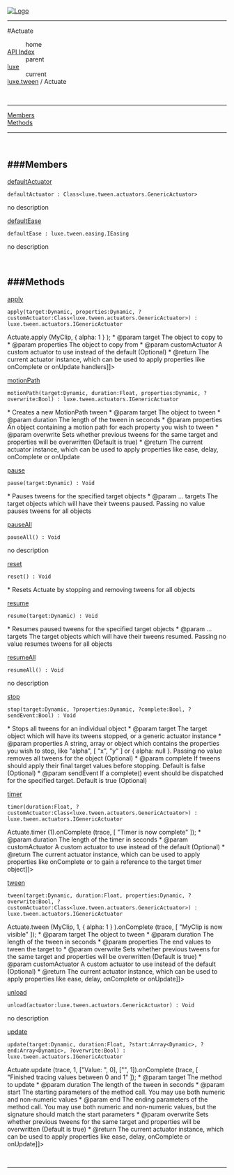 
[![Logo](../../../images/logo.png)](../../../index.html)

---

#Actuate


&emsp;&emsp;&emsp;home   
[API Index](../../../api/index.html#luxe.tween)   
&emsp;&emsp;&emsp;parent    
[luxe](../)     
&emsp;&emsp;&emsp;current    
[luxe.tween](./) / Actuate

<br/>

---


[Members](#Members)   
[Methods](#Methods)   


---

&nbsp;   

<a class="lift" name="Members" ></a>
###Members   
---
<a class="lift" name="defaultActuator" href="#defaultActuator">defaultActuator</a>



`defaultActuator : Class<luxe.tween.actuators.GenericActuator>`

<span class="small_desc_flat"> no description </span>   

<a class="lift" name="defaultEase" href="#defaultEase">defaultEase</a>



`defaultEase : luxe.tween.easing.IEasing`

<span class="small_desc_flat"> no description </span>   

&nbsp;   

<a class="lift" name="Methods" ></a>
###Methods   
---
<a class="lift" name="apply" href="#apply">apply</a>



`apply(target:Dynamic, properties:Dynamic, ?customActuator:Class<luxe.tween.actuators.GenericActuator>) : luxe.tween.actuators.IGenericActuator`

<span class="small_desc_flat"> <![CDATA[* Copies properties from one object to another. Conflicting tweens are stopped automatically
     * @example     <code>Actuate.apply (MyClip, { alpha: 1 } );</code>
     * @param   target      The object to copy to
     * @param   properties      The object to copy from
     * @param   customActuator      A custom actuator to use instead of the default (Optional)
     * @return      The current actuator instance, which can be used to apply properties like onComplete or onUpdate handlers]]> </span>   

<a class="lift" name="motionPath" href="#motionPath">motionPath</a>



`motionPath(target:Dynamic, duration:Float, properties:Dynamic, ?overwrite:Bool) : luxe.tween.actuators.IGenericActuator`

<span class="small_desc_flat"> * Creates a new MotionPath tween
     * @param   target      The object to tween
     * @param   duration        The length of the tween in seconds
     * @param   properties      An object containing a motion path for each property you wish to tween
     * @param   overwrite       Sets whether previous tweens for the same target and properties will be overwritten (Default is true)
     * @return      The current actuator instance, which can be used to apply properties like ease, delay, onComplete or onUpdate </span>   

<a class="lift" name="pause" href="#pause">pause</a>



`pause(target:Dynamic) : Void`

<span class="small_desc_flat"> * Pauses tweens for the specified target objects
     * @param   ... targets     The target objects which will have their tweens paused. Passing no value pauses tweens for all objects </span>   

<a class="lift" name="pauseAll" href="#pauseAll">pauseAll</a>



`pauseAll() : Void`

<span class="small_desc_flat"> no description </span>   

<a class="lift" name="reset" href="#reset">reset</a>



`reset() : Void`

<span class="small_desc_flat"> * Resets Actuate by stopping and removing tweens for all objects </span>   

<a class="lift" name="resume" href="#resume">resume</a>



`resume(target:Dynamic) : Void`

<span class="small_desc_flat"> * Resumes paused tweens for the specified target objects
     * @param   ... targets     The target objects which will have their tweens resumed. Passing no value resumes tweens for all objects </span>   

<a class="lift" name="resumeAll" href="#resumeAll">resumeAll</a>



`resumeAll() : Void`

<span class="small_desc_flat"> no description </span>   

<a class="lift" name="stop" href="#stop">stop</a>



`stop(target:Dynamic, ?properties:Dynamic, ?complete:Bool, ?sendEvent:Bool) : Void`

<span class="small_desc_flat"> * Stops all tweens for an individual object
     * @param   target      The target object which will have its tweens stopped, or a generic actuator instance
     * @param   properties      A string, array or object which contains the properties you wish to stop, like "alpha", [ "x", "y" ] or { alpha: null }. Passing no value removes all tweens for the object (Optional)
     * @param   complete        If tweens should apply their final target values before stopping. Default is false (Optional) 
     * @param   sendEvent   If a complete() event should be dispatched for the specified target. Default is true (Optional) </span>   

<a class="lift" name="timer" href="#timer">timer</a>



`timer(duration:Float, ?customActuator:Class<luxe.tween.actuators.GenericActuator>) : luxe.tween.actuators.IGenericActuator`

<span class="small_desc_flat"> <![CDATA[* Creates a tween-based timer, which is useful for synchronizing function calls with other animations
     * @example     <code>Actuate.timer (1).onComplete (trace, [ "Timer is now complete" ]);</code>
     * @param   duration        The length of the timer in seconds
     * @param   customActuator      A custom actuator to use instead of the default (Optional)
     * @return      The current actuator instance, which can be used to apply properties like onComplete or to gain a reference to the target timer object]]> </span>   

<a class="lift" name="tween" href="#tween">tween</a>



`tween(target:Dynamic, duration:Float, properties:Dynamic, ?overwrite:Bool, ?customActuator:Class<luxe.tween.actuators.GenericActuator>) : luxe.tween.actuators.IGenericActuator`

<span class="small_desc_flat"> <![CDATA[* Creates a new tween
     * @example     <code>Actuate.tween (MyClip, 1, { alpha: 1 } ).onComplete (trace, [ "MyClip is now visible" ]);</code>
     * @param   target      The object to tween
     * @param   duration        The length of the tween in seconds
     * @param   properties      The end values to tween the target to
     * @param   overwrite           Sets whether previous tweens for the same target and properties will be overwritten (Default is true)
     * @param   customActuator      A custom actuator to use instead of the default (Optional)
     * @return      The current actuator instance, which can be used to apply properties like ease, delay, onComplete or onUpdate]]> </span>   

<a class="lift" name="unload" href="#unload">unload</a>



`unload(actuator:luxe.tween.actuators.GenericActuator) : Void`

<span class="small_desc_flat"> no description </span>   

<a class="lift" name="update" href="#update">update</a>



`update(target:Dynamic, duration:Float, ?start:Array<Dynamic>, ?end:Array<Dynamic>, ?overwrite:Bool) : luxe.tween.actuators.IGenericActuator`

<span class="small_desc_flat"> <![CDATA[* Creates a new tween that updates a method rather than setting the properties of an object
     * @example     <code>Actuate.update (trace, 1, ["Value: ", 0], ["", 1]).onComplete (trace, [ "Finished tracing values between 0 and 1" ]);</code>
     * @param   target      The method to update        
     * @param   duration        The length of the tween in seconds
     * @param   start       The starting parameters of the method call. You may use both numeric and non-numeric values
     * @param   end     The ending parameters of the method call. You may use both numeric and non-numeric values, but the signature should match the start parameters
     * @param   overwrite       Sets whether previous tweens for the same target and properties will be overwritten (Default is true)
     * @return      The current actuator instance, which can be used to apply properties like ease, delay, onComplete or onUpdate]]> </span>   



&nbsp;
&nbsp;
&nbsp;

---  


&nbsp;   
&nbsp;   
